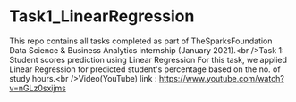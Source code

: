 # Task1_LinearRegression
This repo contains all tasks completed as part of TheSparksFoundation Data Science &amp; Business Analytics internship (January 2021).&lt;br />Task 1: Student scores prediction using Linear Regression For this task, we applied Linear Regression for predicted student's percentage based on the no. of study hours.&lt;br />Video(YouTube) link : https://www.youtube.com/watch?v=nGLz0sxijms
